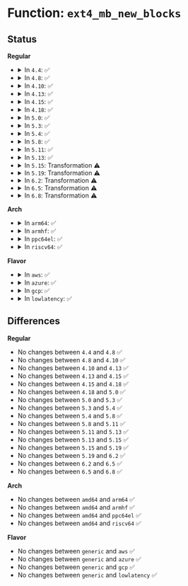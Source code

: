 # Function: <code>ext4_mb_new_blocks</code>

## Status
<b>Regular</b>
<ul>
<li>
<details>
<summary>In <code>4.4</code>: ✅</summary>

```c
ext4_fsblk_t ext4_mb_new_blocks(handle_t *handle, struct ext4_allocation_request *ar, int *errp);
```

**Collision:** Unique Global

**Inline:** No

**Transformation:** False

**Instances:**

```
In fs/ext4/mballoc.c (ffffffff812d4090)
Location: fs/ext4/mballoc.c:4411
Inline: False
Direct callers:
  - fs/ext4/balloc.c:ext4_new_meta_blocks
  - fs/ext4/balloc.c:ext4_new_meta_blocks
  - fs/ext4/extents.c:ext4_ext_map_blocks
  - fs/ext4/indirect.c:ext4_ind_map_blocks
```
**Symbols:**

```
ffffffff812d4090-ffffffff812d4607: ext4_mb_new_blocks (STB_GLOBAL)
```
</details>
</li>
<li>
<details>
<summary>In <code>4.8</code>: ✅</summary>

```c
ext4_fsblk_t ext4_mb_new_blocks(handle_t *handle, struct ext4_allocation_request *ar, int *errp);
```

**Collision:** Unique Global

**Inline:** No

**Transformation:** False

**Instances:**

```
In fs/ext4/mballoc.c (ffffffff813037e0)
Location: fs/ext4/mballoc.c:4425
Inline: False
Direct callers:
  - fs/ext4/balloc.c:ext4_new_meta_blocks
  - fs/ext4/balloc.c:ext4_new_meta_blocks
  - fs/ext4/extents.c:ext4_ext_map_blocks
  - fs/ext4/indirect.c:ext4_ind_map_blocks
```
**Symbols:**

```
ffffffff813037e0-ffffffff813042d9: ext4_mb_new_blocks (STB_GLOBAL)
```
</details>
</li>
<li>
<details>
<summary>In <code>4.10</code>: ✅</summary>

```c
ext4_fsblk_t ext4_mb_new_blocks(handle_t *handle, struct ext4_allocation_request *ar, int *errp);
```

**Collision:** Unique Global

**Inline:** No

**Transformation:** False

**Instances:**

```
In fs/ext4/mballoc.c (ffffffff813197a0)
Location: fs/ext4/mballoc.c:4432
Inline: False
Direct callers:
  - fs/ext4/balloc.c:ext4_new_meta_blocks
  - fs/ext4/balloc.c:ext4_new_meta_blocks
  - fs/ext4/extents.c:ext4_ext_map_blocks
  - fs/ext4/indirect.c:ext4_ind_map_blocks
```
**Symbols:**

```
ffffffff813197a0-ffffffff8131a298: ext4_mb_new_blocks (STB_GLOBAL)
```
</details>
</li>
<li>
<details>
<summary>In <code>4.13</code>: ✅</summary>

```c
ext4_fsblk_t ext4_mb_new_blocks(handle_t *handle, struct ext4_allocation_request *ar, int *errp);
```

**Collision:** Unique Global

**Inline:** No

**Transformation:** False

**Instances:**

```
In fs/ext4/mballoc.c (ffffffff81310b00)
Location: fs/ext4/mballoc.c:4493
Inline: False
Direct callers:
  - fs/ext4/balloc.c:ext4_new_meta_blocks
  - fs/ext4/balloc.c:ext4_new_meta_blocks
  - fs/ext4/extents.c:ext4_ext_map_blocks
  - fs/ext4/indirect.c:ext4_ind_map_blocks
```
**Symbols:**

```
ffffffff81310b00-ffffffff813116a4: ext4_mb_new_blocks (STB_GLOBAL)
```
</details>
</li>
<li>
<details>
<summary>In <code>4.15</code>: ✅</summary>

```c
ext4_fsblk_t ext4_mb_new_blocks(handle_t *handle, struct ext4_allocation_request *ar, int *errp);
```

**Collision:** Unique Global

**Inline:** No

**Transformation:** False

**Instances:**

```
In fs/ext4/mballoc.c (ffffffff813359a0)
Location: fs/ext4/mballoc.c:4493
Inline: False
Direct callers:
  - fs/ext4/balloc.c:ext4_new_meta_blocks
  - fs/ext4/balloc.c:ext4_new_meta_blocks
  - fs/ext4/extents.c:ext4_ext_map_blocks
  - fs/ext4/indirect.c:ext4_ind_map_blocks
```
**Symbols:**

```
ffffffff813359a0-ffffffff81335f14: ext4_mb_new_blocks (STB_GLOBAL)
```
</details>
</li>
<li>
<details>
<summary>In <code>4.18</code>: ✅</summary>

```c
ext4_fsblk_t ext4_mb_new_blocks(handle_t *handle, struct ext4_allocation_request *ar, int *errp);
```

**Collision:** Unique Global

**Inline:** No

**Transformation:** False

**Instances:**

```
In fs/ext4/mballoc.c (ffffffff81363ba0)
Location: fs/ext4/mballoc.c:4463
Inline: False
Direct callers:
  - fs/ext4/balloc.c:ext4_new_meta_blocks
  - fs/ext4/balloc.c:ext4_new_meta_blocks
  - fs/ext4/extents.c:ext4_ext_map_blocks
  - fs/ext4/indirect.c:ext4_ind_map_blocks
```
**Symbols:**

```
ffffffff81363ba0-ffffffff8136458e: ext4_mb_new_blocks (STB_GLOBAL)
```
</details>
</li>
<li>
<details>
<summary>In <code>5.0</code>: ✅</summary>

```c
ext4_fsblk_t ext4_mb_new_blocks(handle_t *handle, struct ext4_allocation_request *ar, int *errp);
```

**Collision:** Unique Global

**Inline:** No

**Transformation:** False

**Instances:**

```
In fs/ext4/mballoc.c (ffffffff8137be40)
Location: fs/ext4/mballoc.c:4462
Inline: False
Direct callers:
  - fs/ext4/balloc.c:ext4_new_meta_blocks
  - fs/ext4/balloc.c:ext4_new_meta_blocks
  - fs/ext4/extents.c:ext4_ext_map_blocks
  - fs/ext4/indirect.c:ext4_ind_map_blocks
```
**Symbols:**

```
ffffffff8137be40-ffffffff8137c831: ext4_mb_new_blocks (STB_GLOBAL)
```
</details>
</li>
<li>
<details>
<summary>In <code>5.3</code>: ✅</summary>

```c
ext4_fsblk_t ext4_mb_new_blocks(handle_t *handle, struct ext4_allocation_request *ar, int *errp);
```

**Collision:** Unique Global

**Inline:** No

**Transformation:** False

**Instances:**

```
In fs/ext4/mballoc.c (ffffffff813a5f90)
Location: fs/ext4/mballoc.c:4463
Inline: False
Direct callers:
  - fs/ext4/balloc.c:ext4_new_meta_blocks
  - fs/ext4/balloc.c:ext4_new_meta_blocks
  - fs/ext4/extents.c:ext4_ext_map_blocks
  - fs/ext4/indirect.c:ext4_alloc_branch
```
**Symbols:**

```
ffffffff813a5f90-ffffffff813a64b1: ext4_mb_new_blocks (STB_GLOBAL)
```
</details>
</li>
<li>
<details>
<summary>In <code>5.4</code>: ✅</summary>

```c
ext4_fsblk_t ext4_mb_new_blocks(handle_t *handle, struct ext4_allocation_request *ar, int *errp);
```

**Collision:** Unique Global

**Inline:** No

**Transformation:** False

**Instances:**

```
In fs/ext4/mballoc.c (ffffffff813bee00)
Location: fs/ext4/mballoc.c:4482
Inline: False
Direct callers:
  - fs/ext4/balloc.c:ext4_new_meta_blocks
  - fs/ext4/balloc.c:ext4_new_meta_blocks
  - fs/ext4/extents.c:ext4_ext_map_blocks
  - fs/ext4/indirect.c:ext4_alloc_branch
```
**Symbols:**

```
ffffffff813bee00-ffffffff813bf321: ext4_mb_new_blocks (STB_GLOBAL)
```
</details>
</li>
<li>
<details>
<summary>In <code>5.8</code>: ✅</summary>

```c
ext4_fsblk_t ext4_mb_new_blocks(handle_t *handle, struct ext4_allocation_request *ar, int *errp);
```

**Collision:** Unique Global

**Inline:** No

**Transformation:** False

**Instances:**

```
In fs/ext4/mballoc.c (ffffffff8140aed0)
Location: fs/ext4/mballoc.c:4716
Inline: False
Direct callers:
  - fs/ext4/balloc.c:ext4_new_meta_blocks
  - fs/ext4/balloc.c:ext4_new_meta_blocks
  - fs/ext4/extents.c:ext4_ext_map_blocks
  - fs/ext4/indirect.c:ext4_alloc_branch
```
**Symbols:**

```
ffffffff8140aed0-ffffffff8140b3be: ext4_mb_new_blocks (STB_GLOBAL)
```
</details>
</li>
<li>
<details>
<summary>In <code>5.11</code>: ✅</summary>

```c
ext4_fsblk_t ext4_mb_new_blocks(handle_t *handle, struct ext4_allocation_request *ar, int *errp);
```

**Collision:** Unique Global

**Inline:** No

**Transformation:** False

**Instances:**

```
In fs/ext4/mballoc.c (ffffffff8141e330)
Location: fs/ext4/mballoc.c:4898
Inline: False
Direct callers:
  - fs/ext4/balloc.c:ext4_new_meta_blocks
  - fs/ext4/balloc.c:ext4_new_meta_blocks
  - fs/ext4/extents.c:ext4_ext_map_blocks
  - fs/ext4/indirect.c:ext4_alloc_branch
```
**Symbols:**

```
ffffffff8141e330-ffffffff8141e824: ext4_mb_new_blocks (STB_GLOBAL)
```
</details>
</li>
<li>
<details>
<summary>In <code>5.13</code>: ✅</summary>

```c
ext4_fsblk_t ext4_mb_new_blocks(handle_t *handle, struct ext4_allocation_request *ar, int *errp);
```

**Collision:** Unique Global

**Inline:** No

**Transformation:** False

**Instances:**

```
In fs/ext4/mballoc.c (ffffffff81424ca0)
Location: fs/ext4/mballoc.c:5431
Inline: False
Direct callers:
  - fs/ext4/balloc.c:ext4_new_meta_blocks
  - fs/ext4/balloc.c:ext4_new_meta_blocks
  - fs/ext4/extents.c:ext4_ext_map_blocks
  - fs/ext4/indirect.c:ext4_alloc_branch
```
**Symbols:**

```
ffffffff81424ca0-ffffffff81425275: ext4_mb_new_blocks (STB_GLOBAL)
```
</details>
</li>
<li>
<details>
<summary>In <code>5.15</code>: Transformation ⚠️</summary>

```c
ext4_fsblk_t ext4_mb_new_blocks(handle_t *handle, struct ext4_allocation_request *ar, int *errp);
```

**Collision:** Unique Global

**Inline:** No

**Transformation:** True

**Instances:**

```
In fs/ext4/mballoc.c (0)
Location: fs/ext4/mballoc.c:5498
Inline: False
Direct callers:
  - fs/ext4/balloc.c:ext4_new_meta_blocks
  - fs/ext4/balloc.c:ext4_new_meta_blocks
  - fs/ext4/extents.c:ext4_ext_map_blocks
  - fs/ext4/indirect.c:ext4_alloc_branch
```
**Symbols:**

```
ffffffff81ccc3db-ffffffff81ccc4c0: ext4_mb_new_blocks.cold (STB_LOCAL)
ffffffff81478990-ffffffff81478e9a: ext4_mb_new_blocks (STB_GLOBAL)
```
</details>
</li>
<li>
<details>
<summary>In <code>5.19</code>: Transformation ⚠️</summary>

```c
ext4_fsblk_t ext4_mb_new_blocks(handle_t *handle, struct ext4_allocation_request *ar, int *errp);
```

**Collision:** Unique Global

**Inline:** No

**Transformation:** True

**Instances:**

```
In fs/ext4/mballoc.c (0)
Location: fs/ext4/mballoc.c:5553
Inline: False
Direct callers:
  - fs/ext4/balloc.c:ext4_new_meta_blocks
  - fs/ext4/balloc.c:ext4_new_meta_blocks
  - fs/ext4/extents.c:ext4_ext_map_blocks
  - fs/ext4/indirect.c:ext4_alloc_branch
```
**Symbols:**

```
ffffffff81e7f3ff-ffffffff81e7f4e4: ext4_mb_new_blocks.cold (STB_LOCAL)
ffffffff814fb170-ffffffff814fb6b8: ext4_mb_new_blocks (STB_GLOBAL)
```
</details>
</li>
<li>
<details>
<summary>In <code>6.2</code>: Transformation ⚠️</summary>

```c
ext4_fsblk_t ext4_mb_new_blocks(handle_t *handle, struct ext4_allocation_request *ar, int *errp);
```

**Collision:** Unique Global

**Inline:** No

**Transformation:** True

**Instances:**

```
In fs/ext4/mballoc.c (0)
Location: fs/ext4/mballoc.c:5524
Inline: False
Direct callers:
  - fs/ext4/balloc.c:ext4_new_meta_blocks
  - fs/ext4/balloc.c:ext4_new_meta_blocks
  - fs/ext4/extents.c:ext4_ext_map_blocks
  - fs/ext4/indirect.c:ext4_alloc_branch
```
**Symbols:**

```
ffffffff8206f8e9-ffffffff8206f9ce: ext4_mb_new_blocks.cold (STB_LOCAL)
ffffffff81595910-ffffffff81595e74: ext4_mb_new_blocks (STB_GLOBAL)
```
</details>
</li>
<li>
<details>
<summary>In <code>6.5</code>: Transformation ⚠️</summary>

```c
ext4_fsblk_t ext4_mb_new_blocks(handle_t *handle, struct ext4_allocation_request *ar, int *errp);
```

**Collision:** Unique Global

**Inline:** No

**Transformation:** True

**Instances:**

```
In fs/ext4/mballoc.c (0)
Location: fs/ext4/mballoc.c:6162
Inline: False
Direct callers:
  - fs/ext4/balloc.c:ext4_new_meta_blocks
  - fs/ext4/balloc.c:ext4_new_meta_blocks
  - fs/ext4/extents.c:ext4_ext_map_blocks
  - fs/ext4/indirect.c:ext4_alloc_branch
```
**Symbols:**

```
ffffffff820ef4ba-ffffffff820ef5a2: ext4_mb_new_blocks.cold (STB_LOCAL)
ffffffff815cc310-ffffffff815cc83d: ext4_mb_new_blocks (STB_GLOBAL)
```
</details>
</li>
<li>
<details>
<summary>In <code>6.8</code>: Transformation ⚠️</summary>

```c
ext4_fsblk_t ext4_mb_new_blocks(handle_t *handle, struct ext4_allocation_request *ar, int *errp);
```

**Collision:** Unique Global

**Inline:** No

**Transformation:** True

**Instances:**

```
In fs/ext4/mballoc.c (0)
Location: fs/ext4/mballoc.c:6122
Inline: False
Direct callers:
  - fs/ext4/balloc.c:ext4_new_meta_blocks
  - fs/ext4/balloc.c:ext4_new_meta_blocks
  - fs/ext4/extents.c:ext4_ext_map_blocks
  - fs/ext4/indirect.c:ext4_alloc_branch
```
**Symbols:**

```
ffffffff821cc5ce-ffffffff821cc6b6: ext4_mb_new_blocks.cold (STB_LOCAL)
ffffffff81604da0-ffffffff816052cd: ext4_mb_new_blocks (STB_GLOBAL)
```
</details>
</li>
</ul>
<b>Arch</b>
<ul>
<li>
<details>
<summary>In <code>arm64</code>: ✅</summary>

```c
ext4_fsblk_t ext4_mb_new_blocks(handle_t *handle, struct ext4_allocation_request *ar, int *errp);
```

**Collision:** Unique Global

**Inline:** No

**Transformation:** False

**Instances:**

```
In fs/ext4/mballoc.c (ffff800010495af0)
Location: fs/ext4/mballoc.c:4482
Inline: False
Direct callers:
  - fs/ext4/balloc.c:ext4_new_meta_blocks
  - fs/ext4/balloc.c:ext4_new_meta_blocks
  - fs/ext4/extents.c:ext4_ext_map_blocks
  - fs/ext4/indirect.c:ext4_alloc_branch
```
**Symbols:**

```
ffff800010495af0-ffff80001049604c: ext4_mb_new_blocks (STB_GLOBAL)
```
</details>
</li>
<li>
<details>
<summary>In <code>armhf</code>: ✅</summary>

```c
ext4_fsblk_t ext4_mb_new_blocks(handle_t *handle, struct ext4_allocation_request *ar, int *errp);
```

**Collision:** Unique Global

**Inline:** No

**Transformation:** False

**Instances:**

```
In fs/ext4/mballoc.c (c0657674)
Location: fs/ext4/mballoc.c:4482
Inline: False
Direct callers:
  - fs/ext4/balloc.c:ext4_new_meta_blocks
  - fs/ext4/balloc.c:ext4_new_meta_blocks
  - fs/ext4/extents.c:ext4_ext_map_blocks
  - fs/ext4/indirect.c:ext4_alloc_branch
```
**Symbols:**

```
c0657674-c0657ce8: ext4_mb_new_blocks (STB_GLOBAL)
```
</details>
</li>
<li>
<details>
<summary>In <code>ppc64el</code>: ✅</summary>

```c
ext4_fsblk_t ext4_mb_new_blocks(handle_t *handle, struct ext4_allocation_request *ar, int *errp);
```

**Collision:** Unique Global

**Inline:** No

**Transformation:** False

**Instances:**

```
In fs/ext4/mballoc.c (c0000000005bf770)
Location: fs/ext4/mballoc.c:4482
Inline: False
Direct callers:
  - fs/ext4/balloc.c:ext4_new_meta_blocks
  - fs/ext4/balloc.c:ext4_new_meta_blocks
  - fs/ext4/extents.c:ext4_ext_map_blocks
  - fs/ext4/indirect.c:ext4_ind_map_blocks
```
**Symbols:**

```
c0000000005bf770-c0000000005bfe40: ext4_mb_new_blocks (STB_GLOBAL)
```
</details>
</li>
<li>
<details>
<summary>In <code>riscv64</code>: ✅</summary>

```c
ext4_fsblk_t ext4_mb_new_blocks(handle_t *handle, struct ext4_allocation_request *ar, int *errp);
```

**Collision:** Unique Global

**Inline:** No

**Transformation:** False

**Instances:**

```
In fs/ext4/mballoc.c (ffffffe00031a6d6)
Location: fs/ext4/mballoc.c:4482
Inline: False
Direct callers:
  - fs/ext4/balloc.c:ext4_new_meta_blocks
  - fs/ext4/balloc.c:ext4_new_meta_blocks
  - fs/ext4/extents.c:ext4_ext_map_blocks
  - fs/ext4/indirect.c:ext4_ind_map_blocks
```
**Symbols:**

```
ffffffe00031a6d6-ffffffe00031ab56: ext4_mb_new_blocks (STB_GLOBAL)
```
</details>
</li>
</ul>
<b>Flavor</b>
<ul>
<li>
<details>
<summary>In <code>aws</code>: ✅</summary>

```c
ext4_fsblk_t ext4_mb_new_blocks(handle_t *handle, struct ext4_allocation_request *ar, int *errp);
```

**Collision:** Unique Global

**Inline:** No

**Transformation:** False

**Instances:**

```
In fs/ext4/mballoc.c (ffffffff813b73e0)
Location: fs/ext4/mballoc.c:4482
Inline: False
Direct callers:
  - fs/ext4/balloc.c:ext4_new_meta_blocks
  - fs/ext4/balloc.c:ext4_new_meta_blocks
  - fs/ext4/extents.c:ext4_ext_map_blocks
  - fs/ext4/indirect.c:ext4_alloc_branch
```
**Symbols:**

```
ffffffff813b73e0-ffffffff813b7901: ext4_mb_new_blocks (STB_GLOBAL)
```
</details>
</li>
<li>
<details>
<summary>In <code>azure</code>: ✅</summary>

```c
ext4_fsblk_t ext4_mb_new_blocks(handle_t *handle, struct ext4_allocation_request *ar, int *errp);
```

**Collision:** Unique Global

**Inline:** No

**Transformation:** False

**Instances:**

```
In fs/ext4/mballoc.c (ffffffff813a7e70)
Location: fs/ext4/mballoc.c:4482
Inline: False
Direct callers:
  - fs/ext4/balloc.c:ext4_new_meta_blocks
  - fs/ext4/balloc.c:ext4_new_meta_blocks
  - fs/ext4/extents.c:ext4_ext_map_blocks
  - fs/ext4/indirect.c:ext4_alloc_branch
```
**Symbols:**

```
ffffffff813a7e70-ffffffff813a8391: ext4_mb_new_blocks (STB_GLOBAL)
```
</details>
</li>
<li>
<details>
<summary>In <code>gcp</code>: ✅</summary>

```c
ext4_fsblk_t ext4_mb_new_blocks(handle_t *handle, struct ext4_allocation_request *ar, int *errp);
```

**Collision:** Unique Global

**Inline:** No

**Transformation:** False

**Instances:**

```
In fs/ext4/mballoc.c (ffffffff813b4c40)
Location: fs/ext4/mballoc.c:4482
Inline: False
Direct callers:
  - fs/ext4/balloc.c:ext4_new_meta_blocks
  - fs/ext4/balloc.c:ext4_new_meta_blocks
  - fs/ext4/extents.c:ext4_ext_map_blocks
  - fs/ext4/indirect.c:ext4_alloc_branch
```
**Symbols:**

```
ffffffff813b4c40-ffffffff813b5161: ext4_mb_new_blocks (STB_GLOBAL)
```
</details>
</li>
<li>
<details>
<summary>In <code>lowlatency</code>: ✅</summary>

```c
ext4_fsblk_t ext4_mb_new_blocks(handle_t *handle, struct ext4_allocation_request *ar, int *errp);
```

**Collision:** Unique Global

**Inline:** No

**Transformation:** False

**Instances:**

```
In fs/ext4/mballoc.c (ffffffff813c9870)
Location: fs/ext4/mballoc.c:4482
Inline: False
Direct callers:
  - fs/ext4/balloc.c:ext4_new_meta_blocks
  - fs/ext4/balloc.c:ext4_new_meta_blocks
  - fs/ext4/extents.c:ext4_ext_map_blocks
  - fs/ext4/indirect.c:ext4_ind_map_blocks
```
**Symbols:**

```
ffffffff813c9870-ffffffff813c9dd1: ext4_mb_new_blocks (STB_GLOBAL)
```
</details>
</li>
</ul>

## Differences
<b>Regular</b>
<ul>
<li>
No changes between <code>4.4</code> and <code>4.8</code> ✅
</li>
<li>
No changes between <code>4.8</code> and <code>4.10</code> ✅
</li>
<li>
No changes between <code>4.10</code> and <code>4.13</code> ✅
</li>
<li>
No changes between <code>4.13</code> and <code>4.15</code> ✅
</li>
<li>
No changes between <code>4.15</code> and <code>4.18</code> ✅
</li>
<li>
No changes between <code>4.18</code> and <code>5.0</code> ✅
</li>
<li>
No changes between <code>5.0</code> and <code>5.3</code> ✅
</li>
<li>
No changes between <code>5.3</code> and <code>5.4</code> ✅
</li>
<li>
No changes between <code>5.4</code> and <code>5.8</code> ✅
</li>
<li>
No changes between <code>5.8</code> and <code>5.11</code> ✅
</li>
<li>
No changes between <code>5.11</code> and <code>5.13</code> ✅
</li>
<li>
No changes between <code>5.13</code> and <code>5.15</code> ✅
</li>
<li>
No changes between <code>5.15</code> and <code>5.19</code> ✅
</li>
<li>
No changes between <code>5.19</code> and <code>6.2</code> ✅
</li>
<li>
No changes between <code>6.2</code> and <code>6.5</code> ✅
</li>
<li>
No changes between <code>6.5</code> and <code>6.8</code> ✅
</li>
</ul>
<b>Arch</b>
<ul>
<li>
No changes between <code>amd64</code> and <code>arm64</code> ✅
</li>
<li>
No changes between <code>amd64</code> and <code>armhf</code> ✅
</li>
<li>
No changes between <code>amd64</code> and <code>ppc64el</code> ✅
</li>
<li>
No changes between <code>amd64</code> and <code>riscv64</code> ✅
</li>
</ul>
<b>Flavor</b>
<ul>
<li>
No changes between <code>generic</code> and <code>aws</code> ✅
</li>
<li>
No changes between <code>generic</code> and <code>azure</code> ✅
</li>
<li>
No changes between <code>generic</code> and <code>gcp</code> ✅
</li>
<li>
No changes between <code>generic</code> and <code>lowlatency</code> ✅
</li>
</ul>
